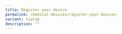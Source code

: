 ```yaml
---
title: Register your device
permalink: /medical-devices/register-your-device/
variant: tiptap
description: ""
---
```

